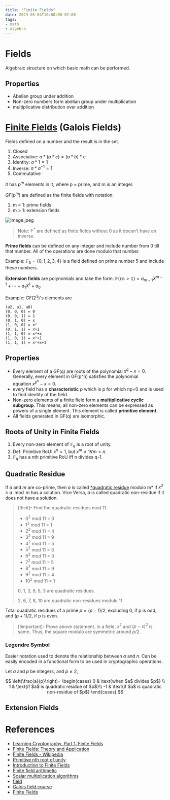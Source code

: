 ```yaml
---
title: "Finite Fields"
date: 2023-05-04T10:00:00-07:00
tags:
- math
- algebra
---
```


# Fields

Algebraic structure on which basic math can be performed.

## Properties

- Abelian group under addition
- Non-zero numbers form abelian group under multiplication
- multiplicative distribution over addition

# [Finite Fields](https://en.wikipedia.org/wiki/Finite_field) (Galois Fields)

Fields defined on a number and the result is in the set.

1. Closed
2. Associative: $a*(b*c) = (a*b)*c$
3. Identity: $a*1 = 1$
4. Inverse: $a*a^{-1} = 1$
5. Commutative

It has $p^m$ elements in it, where p = prime, and m is an integer.

$GF(p^m)$ are defined as the finite fields with notation:

1. m = 1: prime fields
2. m > 1: extension fields

![Image.jpeg](https://miro.medium.com/max/1400/0*lp3NrLwr0fMyrBZc)

> Note: $\mathbb{F}^*$ are defined as finite fields without 0 as it doesn't have an inverse.

**Prime fields** can be defined on any integer and include number from 0 till that number. All of the operations are done modulo that number.

Example: $\mathbb{F}_{5} = \left\{0, 1, 2, 3, 4\right\}$ is a field defined on prime number 5 and include these numbers.

**Extension fields** are polynomials and take the form: $\mathbb{F(m > 1)} = a_{m-1}X^{m-1} + \cdots + a_1X^1 + a_0$

Example: $GF(2^3)$'s elements are

```other
(a2, a1, a0)
(0, 0, 0) = 0
(0, 0, 1) = 1
(0, 1, 0) = x
(1, 0, 0) = x²
(0, 1, 1) = x+1
(1, 1, 0) = x²+x
(1, 0, 1) = x²+1
(1, 1, 1) = x²+x+1
```

## Properties

- Every element of a GF(q) are roots of the polynomial $x^q-x=0$. Generally, every element in GF(p^n) satisfies the polynomial equation $x^{p^{n}}-x=0$.
- every field has a **characteristic** $p$ which is p for which np=0 and is used to find identity of the field.
- Non-zero elements of a finite field form a **multiplicative cyclic subgroup**. This means, all non-zero elements can be expressed as powers of a single element. This element is called **primitive element**.
- All fields generated in GF(q) are isomorphic.

## Roots of Unity in Finite Fields

1. Every non-zero element of $\mathbb{F}_{q}$ is a root of unity.
2. Def: Primitive RoU: $x^{n}=1$, but $x^{m}\neq{1} \forall m<n$.
3. $\mathbb{F}_{q}$ has a nth primitive RoU iff n divides q-1.

## Quadratic Residue

If $a$ and $m$ are co-prime, then $a$ is called [*quadratic residue](https://en.wikipedia.org/wiki/Quadratic_residue) modulo m* if $x^{2}\equiv a \mod{m}$ has a solution. Vice Versa, $a$ is called quadratic non-residue if it does not have a solution.

> [!hint]- Find the quadratic residues mod 11.
> - $0^2$ mod 11 = 0
> - $1^2$ mod 11 = 1
> - $2^2$ mod 11 = 4
> - $3^2$ mod 11 = 9
> - $4^2$ mod 11 = 5
> - $5^2$ mod 11 = 3
> - $6^2$ mod 11 = 3
> - $7^2$ mod 11 = 5
> - $8^2$ mod 11 = 9
> - $9^2$ mod 11 = 4
> - $10^2$ mod 11 = 1
>
> 0, 1, 3, 9, 5, 3 are quadratic residues.
>
> 2, 6, 7, 8, 10 are quadratic non-residues modulo 11.

Total quadratic residues of a prime $p=(p-1)/2$, excluding 0, if p is odd, and $(p+1)/2$, if p is even.

> [!important]- Prove above statement.
> In a field, $x^2$ and $(p-x)^2$ is same. Thus, the square modulo are symmetric around $p/2$.

### Legendre Symbol

Easier notation used to denote the relationship between $a$ and $n$. Can be easily encoded in a functional form to be used in cryptographic operations.

Let $a$ and $p$ be integers, and $p\neq 2$,

$$
\left(\frac{a}{p}\right)=
\begin{cases}
0 & \text{when $a$ divides $p$} \\
1 & \text{if $a$ is quadratic residue of $p$}\\
-1 & \text{if $a$ is quadratic non-residue of $p$}
\end{cases}
$$

## Extension Fields

# References

- [Learning Cryptography, Part 1: Finite Fields](https://medium.loopring.io/learning-cryptography-finite-fields-ced3574a53fe)
- [Finite Fields: Theory and Application](https://www.cantorsparadise.com/the-theory-and-applications-of-finite-fields-e78844896eaa)
- [Finite Fields - Wikipedia]()
- [Primitive nth root of unity](https://www.csd.uwo.ca/~mmorenom/CS874/Lectures/Newton2Hensel.html/node9.html)
- [Introduction to Finite Fields](https://web.stanford.edu/~marykw/classes/CS250_W19/readings/Forney_Introduction_to_Finite_Fields.pdf)
- [Finite field arithmetic](https://cryptojedi.org/peter/data/eccss-20130911a.pdf)
- [Scalar multiplication algorithms](https://cryptojedi.org/peter/data/eccss-20130911b.pdf)
- [field](https://research.swtch.com/field)
- [Galois field course](https://mathweb.ucsd.edu/~jmckerna/Teaching/16-17/Winter/200B/)
- [Finite Fields](https://kconrad.math.uconn.edu/blurbs/galoistheory/finitefields.pdf)
